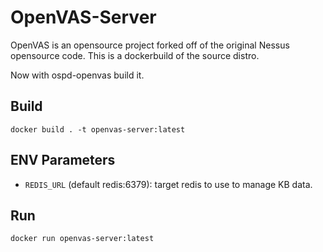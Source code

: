 # OpenVAS-Server

OpenVAS is an opensource project forked off of the original Nessus opensource code.  This is a dockerbuild of the source distro.

Now with ospd-openvas build it.

## Build

    docker build . -t openvas-server:latest

## ENV Parameters

 * `REDIS_URL` (default redis:6379): target redis to use to manage KB data.

## Run

    docker run openvas-server:latest